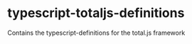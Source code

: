 typescript-totaljs-definitions
==============================

Contains the typescript-definitions for the total.js framework
